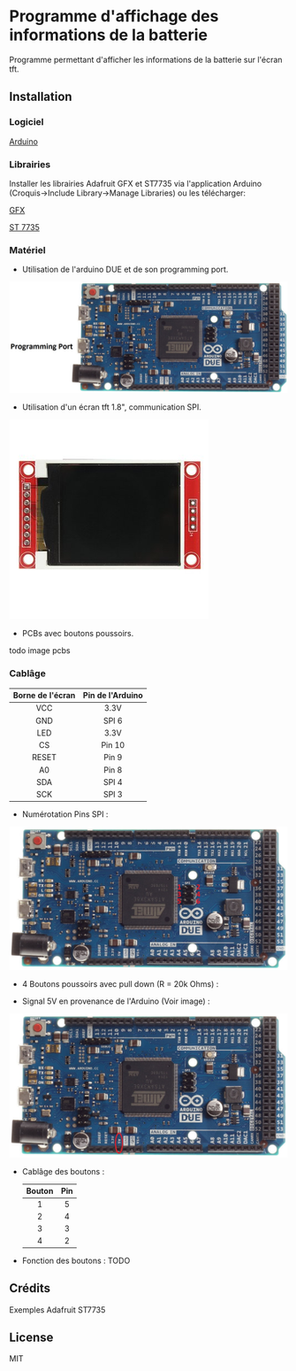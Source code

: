# Programme d'affichage des informations de la batterie

Programme permettant d'afficher les informations de la batterie sur l'écran tft.

## Installation

### Logiciel

[Arduino](https://www.arduino.cc/en/Main/Software)

### Librairies
    
Installer les librairies Adafruit GFX et ST7735 via l'application Arduino (Croquis->Include Library->Manage Libraries) ou les télécharger:

[GFX](http://www.arduinolibraries.info/libraries/adafruit-gfx-library)

[ST 7735](http://www.arduinolibraries.info/libraries/adafruit-st7735-library)

### Matériel

 - Utilisation de l'arduino DUE et de son programming port.

![alt text](https://raw.githubusercontent.com/WalkingMachine/wm_battery_screen/Ressources/Ressources/Arduino%20DUE%20programming%20port.jpg)

 - Utilisation d'un écran tft 1.8", communication SPI.

![alt text](https://raw.githubusercontent.com/WalkingMachine/wm_battery_screen/Ressources/Ressources/tft%20128160.jpg)

 - PCBs avec boutons poussoirs.

todo image pcbs

### Cablâge

|  Borne de l'écran  |  Pin de l'Arduino  |
|:------------------:|:------------------:|
|        VCC         |         3.3V       |
|        GND         |         SPI 6      |
|        LED         |         3.3V       |
|        CS          |         Pin 10     |
|        RESET       |         Pin 9      |
|        A0          |         Pin 8      |
|        SDA         |         SPI 4      |
|        SCK         |         SPI 3      |

   - Numérotation Pins SPI :
   
   ![alt text](https://raw.githubusercontent.com/WalkingMachine/wm_battery_screen/Ressources/Ressources/Arduino%20DUE%20SPI%20pins.jpg)

   - 4 Boutons poussoirs avec pull down (R = 20k Ohms) :

   - Signal 5V en provenance de l'Arduino (Voir image) :
   
   ![alt text](https://raw.githubusercontent.com/WalkingMachine/wm_battery_screen/Ressources/Ressources/Arduino%20Due%205V.jpg)
   
   - Cablâge des boutons : 

      | Bouton |    Pin   |
      |:------:|:--------:|
      |    1   |     5    |
      |    2   |     4    |
      |    3   |     3    |
      |    4   |     2    |


   - Fonction des boutons : TODO
  


## Crédits

Exemples Adafruit ST7735

## License

MIT
